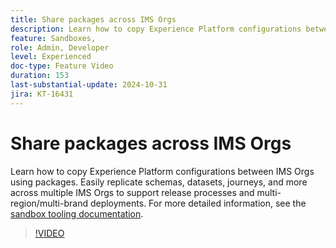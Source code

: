 ```yaml
---
title: Share packages across IMS Orgs
description: Learn how to copy Experience Platform configurations between IMS Orgs using packages. Easily replicate schemas, datasets, journeys, and more across multiple IMS Orgs to support multi-region/multi-brand deployments.
feature: Sandboxes,
role: Admin, Developer
level: Experienced
doc-type: Feature Video
duration: 153
last-substantial-update: 2024-10-31
jira: KT-16431
---
```


# Share packages across IMS Orgs

Learn how to copy Experience Platform configurations between IMS Orgs using packages. Easily replicate schemas, datasets, journeys, and more across multiple IMS Orgs to support release processes and multi-region/multi-brand deployments. For more detailed information, see the [sandbox tooling documentation](https://experienceleague.adobe.com/en/docs/experience-platform/sandbox/ui/sharing-packages-across-orgs).

>[!VIDEO](https://video.tv.adobe.com/v/3435815/?learn=on)